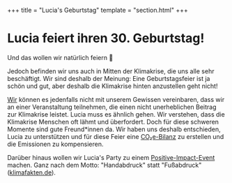 +++
title = "Lucia's Geburtstag"
template = "section.html"
+++

# Lucia feiert ihren 30. Geburtstag!

Und das wollen wir natürlich feiern 🥳

Jedoch befinden wir uns auch in Mitten der Klimakrise, die uns alle sehr beschäftigt. Wir sind deshalb der Meinung: Eine Geburtstagsfeier ist ja schön und gut, aber deshalb die Klimakrise hinten anzustellen geht nicht!

[Wir](about) können es jedenfalls nicht mit unserem Gewissen vereinbaren, dass wir an einer Veranstaltung teilnehmen, die einen nicht unerheblichen Beitrag zur Klimakrise leistet. Lucia muss es ähnlich gehen. Wir verstehen, dass die Klimakrise Menschen oft lähmt und überfordert. Doch für diese schweren Momente sind gute Freund\*innen da. Wir haben uns deshalb entschieden, Lucia zu unterstützen und für diese Feier eine [CO₂e-Bilanz](bilanzierung) zu erstellen und die Emissionen zu kompensieren.

Darüber hinaus wollen wir Lucia's Party zu einem [Positive-Impact-Event](commitment) machen. Ganz nach dem Motto: "Handabdruck" statt "Fußabdruck" ([klimafakten.de](https://www.klimafakten.de/meldung/handabdruck-statt-fussabdruck-ein-konzept-fuer-mehr-optimismus-im-klimaschutz)).
